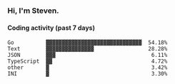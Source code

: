 ### Hi, I'm Steven.

#### Coding activity (past 7 days)
```
Go          ▓▓▓▓▓▓▓▓▓▓▓▓▓▓▓▓▓▓▓▓▓▓▓▓▓▓▓▓▓▓  54.18%
Text        ▓▓▓▓▓▓▓▓▓▓▓▓▓▓▓                 28.28%
JSON        ▓▓▓                              6.11%
TypeScript  ▓▓                               4.72%
other       ▓                                3.42%
INI         ▓                                3.30%
```
